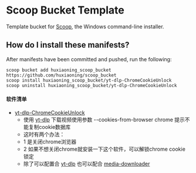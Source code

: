 # Scoop Bucket Template
Template bucket for [Scoop](https://scoop.sh), the Windows command-line installer.

## How do I install these manifests?

After manifests have been committed and pushed, run the following:

```pwsh
scoop bucket add huxiaoning_scoop_bucket https://github.com/huxiaoning/scoop_bucket
scoop install huxiaoning_scoop_bucket/yt-dlp-ChromeCookieUnlock
scoop uninstall huxiaoning_scoop_bucket/yt-dlp-ChromeCookieUnlock
```

#### 软件清单
- [yt-dlp-ChromeCookieUnlock](https://github.com/seproDev/yt-dlp-ChromeCookieUnlock)
  - 使用 [yt-dlp](https://github.com/yt-dlp/yt-dlp) 下载视频使用参数 --cookies-from-browser chrome 提示不能复制cookie数据库
  - 这时有两个办法：
  - 1 是关闭chrome浏览器
  - 2 如果不想关闭chrome就安装一下这个软件，可以解锁chrome cookie 锁定
  - 除了可以配置合 [yt-dlp](https://github.com/yt-dlp/yt-dlp) 也可以配合 [media-downloader](https://github.com/mhogomchungu/media-downloader)
